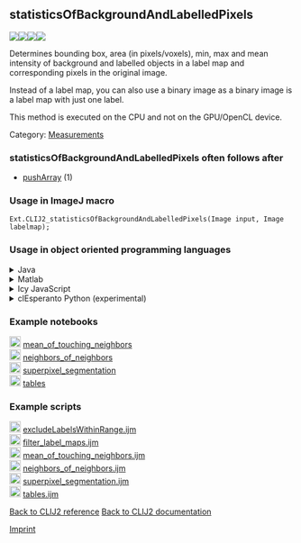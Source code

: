 ## statisticsOfBackgroundAndLabelledPixels
<img src="images/mini_empty_logo.png"/><img src="images/mini_clij2_logo.png"/><img src="images/mini_empty_logo.png"/><img src="images/mini_cle_logo.png"/>

Determines bounding box, area (in pixels/voxels), min, max and mean intensity 
 of background and labelled objects in a label map and corresponding pixels in the original image.

Instead of a label map, you can also use a binary image as a binary image is a label map with just one label.

This method is executed on the CPU and not on the GPU/OpenCL device.

Category: [Measurements](https://clij.github.io/clij2-docs/reference__measurement)

### statisticsOfBackgroundAndLabelledPixels often follows after
* <a href="reference_pushArray">pushArray</a> (1)


### Usage in ImageJ macro
```
Ext.CLIJ2_statisticsOfBackgroundAndLabelledPixels(Image input, Image labelmap);
```


### Usage in object oriented programming languages



<details>

<summary>
Java
</summary>
<pre class="highlight">// init CLIJ and GPU
import net.haesleinhuepf.clij2.CLIJ2;
import net.haesleinhuepf.clij.clearcl.ClearCLBuffer;
CLIJ2 clij2 = CLIJ2.getInstance();

// get input parameters
ClearCLBuffer input = clij2.push(inputImagePlus);
ClearCLBuffer labelmap = clij2.push(labelmapImagePlus);
</pre>

<pre class="highlight">
// Execute operation on GPU
double[][] resultStatisticsOfBackgroundAndLabelledPixels = clij2.statisticsOfBackgroundAndLabelledPixels(input, labelmap);
</pre>

<pre class="highlight">
// show result
System.out.println(resultStatisticsOfBackgroundAndLabelledPixels);

// cleanup memory on GPU
clij2.release(input);
clij2.release(labelmap);
</pre>

</details>



<details>

<summary>
Matlab
</summary>
<pre class="highlight">% init CLIJ and GPU
clij2 = init_clatlab();

% get input parameters
input = clij2.pushMat(input_matrix);
labelmap = clij2.pushMat(labelmap_matrix);
</pre>

<pre class="highlight">
% Execute operation on GPU
double[][] resultStatisticsOfBackgroundAndLabelledPixels = clij2.statisticsOfBackgroundAndLabelledPixels(input, labelmap);
</pre>

<pre class="highlight">
% show result
System.out.println(resultStatisticsOfBackgroundAndLabelledPixels);

% cleanup memory on GPU
clij2.release(input);
clij2.release(labelmap);
</pre>

</details>



<details>

<summary>
Icy JavaScript
</summary>
<pre class="highlight">// init CLIJ and GPU
importClass(net.haesleinhuepf.clicy.CLICY);
importClass(Packages.icy.main.Icy);

clij2 = CLICY.getInstance();

// get input parameters
input_sequence = getSequence();
input = clij2.pushSequence(input_sequence);
labelmap_sequence = getSequence();
labelmap = clij2.pushSequence(labelmap_sequence);
</pre>

<pre class="highlight">
// Execute operation on GPU
double[][] resultStatisticsOfBackgroundAndLabelledPixels = clij2.statisticsOfBackgroundAndLabelledPixels(input, labelmap);
</pre>

<pre class="highlight">
// show result
System.out.println(resultStatisticsOfBackgroundAndLabelledPixels);

// cleanup memory on GPU
clij2.release(input);
clij2.release(labelmap);
</pre>

</details>



<details>

<summary>
clEsperanto Python (experimental)
</summary>
<pre class="highlight">import pyclesperanto_prototype as cle

cle.statistics_of_background_and_labelled_pixels(input, labelmap)

</pre>



</details>





### Example notebooks
<a href="https://clij.github.io/clij2-docs/md/mean_of_touching_neighbors"><img src="images/language_macro.png" height="20"/></a> [mean_of_touching_neighbors](https://clij.github.io/clij2-docs/md/mean_of_touching_neighbors)  
<a href="https://clij.github.io/clij2-docs/md/neighbors_of_neighbors"><img src="images/language_macro.png" height="20"/></a> [neighbors_of_neighbors](https://clij.github.io/clij2-docs/md/neighbors_of_neighbors)  
<a href="https://clij.github.io/clij2-docs/md/superpixel_segmentation"><img src="images/language_macro.png" height="20"/></a> [superpixel_segmentation](https://clij.github.io/clij2-docs/md/superpixel_segmentation)  
<a href="https://clij.github.io/clij2-docs/md/tables"><img src="images/language_macro.png" height="20"/></a> [tables](https://clij.github.io/clij2-docs/md/tables)  




### Example scripts
<a href="https://github.com/clij/clij2-docs/blob/master/src/main/macro/excludeLabelsWithinRange.ijm"><img src="images/language_macro.png" height="20"/></a> [excludeLabelsWithinRange.ijm](https://github.com/clij/clij2-docs/blob/master/src/main/macro/excludeLabelsWithinRange.ijm)  
<a href="https://github.com/clij/clij2-docs/blob/master/src/main/macro/filter_label_maps.ijm"><img src="images/language_macro.png" height="20"/></a> [filter_label_maps.ijm](https://github.com/clij/clij2-docs/blob/master/src/main/macro/filter_label_maps.ijm)  
<a href="https://github.com/clij/clij2-docs/blob/master/src/main/macro/mean_of_touching_neighbors.ijm"><img src="images/language_macro.png" height="20"/></a> [mean_of_touching_neighbors.ijm](https://github.com/clij/clij2-docs/blob/master/src/main/macro/mean_of_touching_neighbors.ijm)  
<a href="https://github.com/clij/clij2-docs/blob/master/src/main/macro/neighbors_of_neighbors.ijm"><img src="images/language_macro.png" height="20"/></a> [neighbors_of_neighbors.ijm](https://github.com/clij/clij2-docs/blob/master/src/main/macro/neighbors_of_neighbors.ijm)  
<a href="https://github.com/clij/clij2-docs/blob/master/src/main/macro/superpixel_segmentation.ijm"><img src="images/language_macro.png" height="20"/></a> [superpixel_segmentation.ijm](https://github.com/clij/clij2-docs/blob/master/src/main/macro/superpixel_segmentation.ijm)  
<a href="https://github.com/clij/clij2-docs/blob/master/src/main/macro/tables.ijm"><img src="images/language_macro.png" height="20"/></a> [tables.ijm](https://github.com/clij/clij2-docs/blob/master/src/main/macro/tables.ijm)  


[Back to CLIJ2 reference](https://clij.github.io/clij2-docs/reference)
[Back to CLIJ2 documentation](https://clij.github.io/clij2-docs)

[Imprint](https://clij.github.io/imprint)
